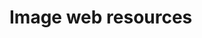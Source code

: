# Image web resources

<!-- https://docs.microsoft.com/en-us/dynamics365/customer-engagement/developer/image-web-resources -->